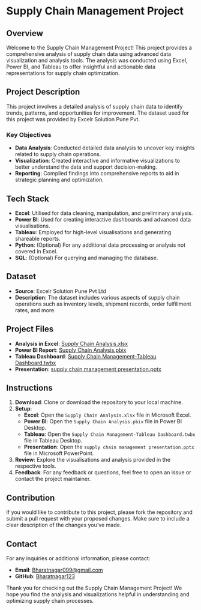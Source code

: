 # Supply Chain Management Project

## Overview

Welcome to the Supply Chain Management Project! This project provides a comprehensive analysis of supply chain data using advanced data visualization and analysis tools. The analysis was conducted using Excel, Power BI, and Tableau to offer insightful and actionable data representations for supply chain optimization.

## Project Description

This project involves a detailed analysis of supply chain data to identify trends, patterns, and opportunities for improvement. The dataset used for this project was provided by Excelr Solution Pune Pvt.

### Key Objectives

- **Data Analysis**: Conducted detailed data analysis to uncover key insights related to supply chain operations.
- **Visualization**: Created interactive and informative visualizations to better understand the data and support decision-making.
- **Reporting**: Compiled findings into comprehensive reports to aid in strategic planning and optimization.

## Tech Stack

- **Excel**: Utilised for data cleaning, manipulation, and preliminary analysis.
- **Power BI**: Used for creating interactive dashboards and advanced data visualisations.
- **Tableau**: Employed for high-level visualisations and generating shareable reports.
- **Python**: (Optional) For any additional data processing or analysis not covered in Excel.
- **SQL**: (Optional) For querying and managing the database.

## Dataset

- **Source**: Excelr Solution Pune Pvt Ltd
- **Description**: The dataset includes various aspects of supply chain operations such as inventory levels, shipment records, order fulfillment rates, and more.

## Project Files

- **Analysis in Excel**: [Supply Chain Analysis.xlsx](link-to-file)
- **Power BI Report**: [Supply Chain Analysis.pbix](link-to-file)
- **Tableau Dashboard**: [Supply Chain Management-Tableau Dashboard.twbx](link-to-file)
- **Presentation**: [supply chain management presentation.pptx](link-to-file)

## Instructions

1. **Download**: Clone or download the repository to your local machine.
2. **Setup**:
   - **Excel**: Open the `Supply Chain Analysis.xlsx` file in Microsoft Excel.
   - **Power BI**: Open the `Supply Chain Analysis.pbix` file in Power BI Desktop.
   - **Tableau**: Open the `Supply Chain Management-Tableau Dashboard.twbx` file in Tableau Desktop.
   - **Presentation**: Open the `supply chain management presentation.pptx` file in Microsoft PowerPoint.
3. **Review**: Explore the visualisations and analysis provided in the respective tools.
4. **Feedback**: For any feedback or questions, feel free to open an issue or contact the project maintainer.

## Contribution

If you would like to contribute to this project, please fork the repository and submit a pull request with your proposed changes. Make sure to include a clear description of the changes you’ve made.

## Contact

For any inquiries or additional information, please contact:

- **Email**: Bharatnagar099@gmail.com
- **GitHub**: [Bharatnagar123](https://github.com/Bharatnagar123)

Thank you for checking out the Supply Chain Management Project! We hope you find the analysis and visualizations helpful in understanding and optimizing supply chain processes.
